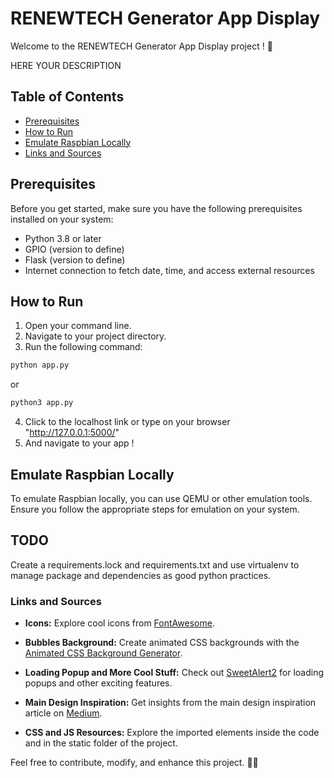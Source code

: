 # RENEWTECH Generator App Display

Welcome to the RENEWTECH Generator App Display project ! 🚀 

HERE YOUR DESCRIPTION

## Table of Contents
- [Prerequisites](#prerequisites)
- [How to Run](#how-to-run)
- [Emulate Raspbian Locally](#emulate-raspbian-locally)
- [Links and Sources](#links-and-sources)

## Prerequisites

Before you get started, make sure you have the following prerequisites installed on your system:

- Python 3.8 or later
- GPIO (version to define)
- Flask (version to define)
- Internet connection to fetch date, time, and access external resources

## How to Run

1. Open your command line.
2. Navigate to your project directory.
3. Run the following command:
```bash
python app.py
```
or
   ```bash
   python3 app.py
   ```
4) Click to the localhost link or type on your browser "http://127.0.0.1:5000/"
5) And navigate to your app !

## Emulate Raspbian Locally

To emulate Raspbian locally, you can use QEMU or other emulation tools. Ensure you follow the appropriate steps for emulation on your system.

## TODO
Create a requirements.lock and requirements.txt and use virtualenv to manage package and dependencies as good python practices.

### Links and Sources

- **Icons:** Explore cool icons from [FontAwesome](https://fontawesome.com/icons/delete-left?f=classic&s=solid).

- **Bubbles Background:** Create animated CSS backgrounds with the [Animated CSS Background Generator](https://wweb.dev/resources/animated-css-background-generator).

- **Loading Popup and More Cool Stuff:** Check out [SweetAlert2](https://sweetalert2.github.io/) for loading popups and other exciting features.

- **Main Design Inspiration:** Get insights from the main design inspiration article on [Medium](https://medium.com/@pixelcave/building-a-sci-fi-dashboard-in-less-than-4-hrs-44abe5a36a6b).

- **CSS and JS Resources:** Explore the imported elements inside the code and in the static folder of the project.

Feel free to contribute, modify, and enhance this project. 🌌✨